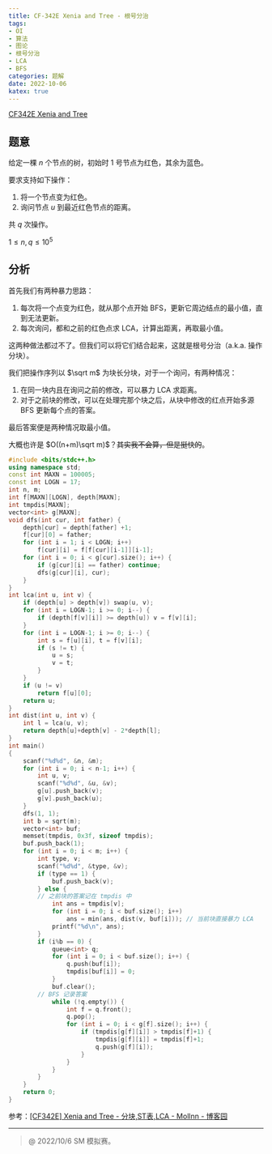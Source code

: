 ```yaml
---
title: CF-342E Xenia and Tree - 根号分治
tags:
- OI
- 算法
- 图论
- 根号分治
- LCA
- BFS
categories: 题解
date: 2022-10-06
katex: true
---
```


[CF342E Xenia and Tree](https://www.luogu.com.cn/problem/CF342E)

## 题意

给定一棵 $n$ 个节点的树，初始时 1 号节点为红色，其余为蓝色。

要求支持如下操作：

1. 将一个节点变为红色。
2. 询问节点 $u$ 到最近红色节点的距离。

共 $q$ 次操作。

$1 \le n, q \le 10 ^5$

## 分析

首先我们有两种暴力思路：

1. 每次将一个点变为红色，就从那个点开始 BFS，更新它周边结点的最小值，直到无法更新。
2. 每次询问，都和之前的红色点求 LCA，计算出距离，再取最小值。

这两种做法都过不了。但我们可以将它们结合起来，这就是根号分治（a.k.a. 操作分块）。

我们把操作序列以 $\sqrt m$ 为块长分块，对于一个询问，有两种情况：

1. 在同一块内且在询问之前的修改，可以暴力 LCA 求距离。
2. 对于之前块的修改，可以在处理完那个块之后，从块中修改的红点开始多源 BFS 更新每个点的答案。

最后答案便是两种情况取最小值。

大概也许是 $O((n+m)\sqrt m)$？~~其实我不会算，但是挺快的~~。

```cpp
#include <bits/stdc++.h>
using namespace std;
const int MAXN = 100005;
const int LOGN = 17;
int n, m;
int f[MAXN][LOGN], depth[MAXN];
int tmpdis[MAXN];
vector<int> g[MAXN];
void dfs(int cur, int father) {
	depth[cur] = depth[father] +1;
	f[cur][0] = father;
	for (int i = 1; i < LOGN; i++)
		f[cur][i] = f[f[cur][i-1]][i-1];
	for (int i = 0; i < g[cur].size(); i++) {
		if (g[cur][i] == father) continue;
		dfs(g[cur][i], cur);
	}
}
int lca(int u, int v) {
	if (depth[u] > depth[v]) swap(u, v);
	for (int i = LOGN-1; i >= 0; i--) {
		if (depth[f[v][i]] >= depth[u]) v = f[v][i];
	}
	for (int i = LOGN-1; i >= 0; i--) {
		int s = f[u][i], t = f[v][i];
		if (s != t) {
			u = s;
			v = t;
		}
	}
	if (u != v)
		return f[u][0];
	return u;
}
int dist(int u, int v) {
	int l = lca(u, v);
	return depth[u]+depth[v] - 2*depth[l];
}
int main()
{
	scanf("%d%d", &n, &m);
	for (int i = 0; i < n-1; i++) {
		int u, v;
		scanf("%d%d", &u, &v);
		g[u].push_back(v);
		g[v].push_back(u);
	}
	dfs(1, 1);
	int b = sqrt(m);
	vector<int> buf;
	memset(tmpdis, 0x3f, sizeof tmpdis);
	buf.push_back(1);
	for (int i = 0; i < m; i++) {
		int type, v;
		scanf("%d%d", &type, &v);
		if (type == 1) {
			buf.push_back(v);
		} else {
        // 之前块的答案记在 tmpdis 中
			int ans = tmpdis[v];
			for (int i = 0; i < buf.size(); i++)
				ans = min(ans, dist(v, buf[i])); // 当前块直接暴力 LCA
			printf("%d\n", ans);
		}
		if (i%b == 0) {
			queue<int> q;
			for (int i = 0; i < buf.size(); i++) {
				q.push(buf[i]);
				tmpdis[buf[i]] = 0;
			}
			buf.clear();
        // BFS 记录答案
			while (!q.empty()) {
				int f = q.front();
				q.pop();
				for (int i = 0; i < g[f].size(); i++) {
					if (tmpdis[g[f][i]] > tmpdis[f]+1) {
						tmpdis[g[f][i]] = tmpdis[f]+1;
						q.push(g[f][i]);
					}
				}
			}
		}
	}
	return 0;
}

```

参考：[[CF342E] Xenia and Tree - 分块,ST表,LCA - Mollnn - 博客园](https://www.cnblogs.com/mollnn/p/14321397.html)

------

> @ 2022/10/6 SM 模拟赛。
